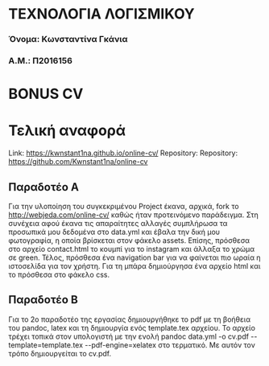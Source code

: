 # ΤΕΧΝΟΛΟΓΙΑ ΛΟΓΙΣΜΙΚΟΥ
### Όνομα: Κωνσταντίνα Γκάνια
### Α.Μ.: Π2016156

# BONUS CV
# Τελική αναφορά

Link: https://kwnstant1na.github.io/online-cv/
Repository: Repository: https://github.com/Kwnstant1na/online-cv

## Παραδοτέο Α
Για την υλοποίηση του συγκεκριμένου Project έκανα, αρχικά, fork το http://webjeda.com/online-cv/ καθώς ήταν προτεινόμενο παράδειγμα.
Στη συνέχεια αφού έκανα τις απαραίτητες αλλαγές συμπλήρωσα τα προσωπικά μου δεδομένα στο data.yml και έβαλα την δική μου φωτογραφία, 
η οποία βρίσκεται στον φάκελο assets. Επίσης, πρόσθεσα στο αρχείο contact.html το κουμπί για το instagram και άλλαξα το χρώμα σε green.
Τέλος, πρόσθεσα ένα navigation bar για να φαίνεται πιο ωραία η ιστοσελίδα για τον χρήστη. Για τη μπάρα δημιούργησα ένα αρχείο html και 
το πρόσθεσα στο φάκελο css. 

## Παραδοτέο Β
Για το 2ο παραδοτέο της εργασίας δημιουργήθηκε το pdf με τη βοήθεια του pandoc, latex και τη δημιουργία ενός template.tex αρχείου.
Το αρχείο τρέχει τοπικά στον υπολογιστή με την ενολή pandoc data.yml -o cv.pdf --template=template.tex --pdf-engine=xelatex στο τερματικό.
Με αυτόν τον τρόπο δημιουργείται το cv.pdf. 
